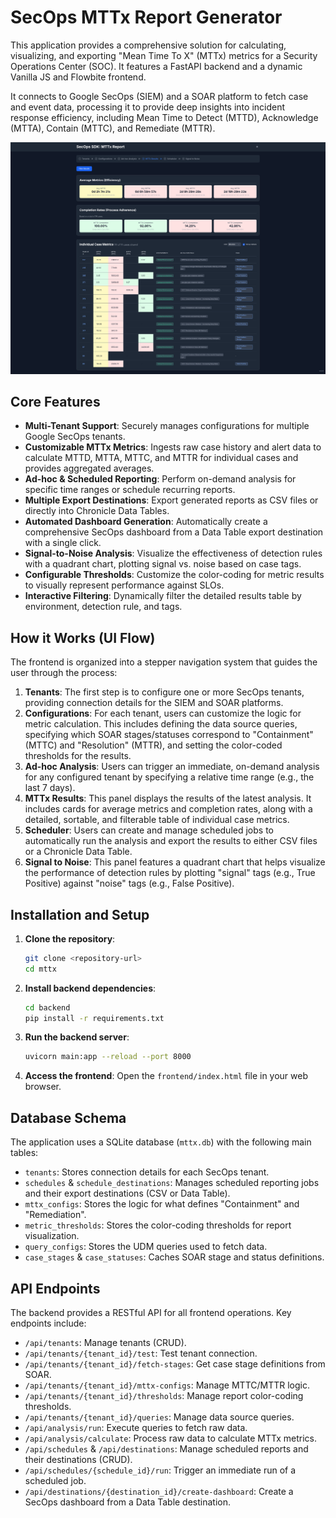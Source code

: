 # SecOps MTTx Report Generator

This application provides a comprehensive solution for calculating, visualizing, and exporting "Mean Time To X" (MTTx) metrics for a Security Operations Center (SOC). It features a FastAPI backend and a dynamic Vanilla JS and Flowbite frontend.

It connects to Google SecOps (SIEM) and a SOAR platform to fetch case and event data, processing it to provide deep insights into incident response efficiency, including Mean Time to Detect (MTTD), Acknowledge (MTTA), Contain (MTTC), and Remediate (MTTR).

![SecOps SDK MTTx Report](secops_sdk_mttx_example.png)

## Core Features

-   **Multi-Tenant Support**: Securely manages configurations for multiple Google SecOps tenants.
-   **Customizable MTTx Metrics**: Ingests raw case history and alert data to calculate MTTD, MTTA, MTTC, and MTTR for individual cases and provides aggregated averages.
-   **Ad-hoc & Scheduled Reporting**: Perform on-demand analysis for specific time ranges or schedule recurring reports.
-   **Multiple Export Destinations**: Export generated reports as CSV files or directly into Chronicle Data Tables.
-   **Automated Dashboard Generation**: Automatically create a comprehensive SecOps dashboard from a Data Table export destination with a single click.
-   **Signal-to-Noise Analysis**: Visualize the effectiveness of detection rules with a quadrant chart, plotting signal vs. noise based on case tags.
-   **Configurable Thresholds**: Customize the color-coding for metric results to visually represent performance against SLOs.
-   **Interactive Filtering**: Dynamically filter the detailed results table by environment, detection rule, and tags.

## How it Works (UI Flow)

The frontend is organized into a stepper navigation system that guides the user through the process:

1.  **Tenants**: The first step is to configure one or more SecOps tenants, providing connection details for the SIEM and SOAR platforms.
2.  **Configurations**: For each tenant, users can customize the logic for metric calculation. This includes defining the data source queries, specifying which SOAR stages/statuses correspond to "Containment" (MTTC) and "Resolution" (MTTR), and setting the color-coded thresholds for the results.
3.  **Ad-hoc Analysis**: Users can trigger an immediate, on-demand analysis for any configured tenant by specifying a relative time range (e.g., the last 7 days).
4.  **MTTx Results**: This panel displays the results of the latest analysis. It includes cards for average metrics and completion rates, along with a detailed, sortable, and filterable table of individual case metrics.
5.  **Scheduler**: Users can create and manage scheduled jobs to automatically run the analysis and export the results to either CSV files or a Chronicle Data Table.
6.  **Signal to Noise**: This panel features a quadrant chart that helps visualize the performance of detection rules by plotting "signal" tags (e.g., True Positive) against "noise" tags (e.g., False Positive).

## Installation and Setup

1.  **Clone the repository**:
    ```bash
    git clone <repository-url>
    cd mttx
    ```
2.  **Install backend dependencies**:
    ```bash
    cd backend
    pip install -r requirements.txt
    ```
3.  **Run the backend server**:
    ```bash
    uvicorn main:app --reload --port 8000
    ```
4.  **Access the frontend**:
    Open the `frontend/index.html` file in your web browser.

## Database Schema

The application uses a SQLite database (`mttx.db`) with the following main tables:

-   `tenants`: Stores connection details for each SecOps tenant.
-   `schedules` & `schedule_destinations`: Manages scheduled reporting jobs and their export destinations (CSV or Data Table).
-   `mttx_configs`: Stores the logic for what defines "Containment" and "Remediation".
-   `metric_thresholds`: Stores the color-coding thresholds for report visualization.
-   `query_configs`: Stores the UDM queries used to fetch data.
-   `case_stages` & `case_statuses`: Caches SOAR stage and status definitions.

## API Endpoints

The backend provides a RESTful API for all frontend operations. Key endpoints include:

-   `/api/tenants`: Manage tenants (CRUD).
-   `/api/tenants/{tenant_id}/test`: Test tenant connection.
-   `/api/tenants/{tenant_id}/fetch-stages`: Get case stage definitions from SOAR.
-   `/api/tenants/{tenant_id}/mttx-configs`: Manage MTTC/MTTR logic.
-   `/api/tenants/{tenant_id}/thresholds`: Manage report color-coding thresholds.
-   `/api/tenants/{tenant_id}/queries`: Manage data source queries.
-   `/api/analysis/run`: Execute queries to fetch raw data.
-   `/api/analysis/calculate`: Process raw data to calculate MTTx metrics.
-   `/api/schedules` & `/api/destinations`: Manage scheduled reports and their destinations (CRUD).
-   `/api/schedules/{schedule_id}/run`: Trigger an immediate run of a scheduled job.
-   `/api/destinations/{destination_id}/create-dashboard`: Create a SecOps dashboard from a Data Table destination.
